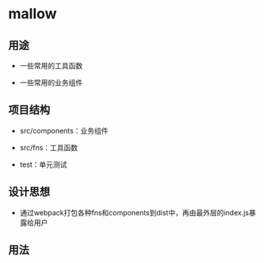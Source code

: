 # mallow

## 用途

- 一些常用的工具函数

- 一些常用的业务组件

## 项目结构

- src/components：业务组件

- src/fns：工具函数

- test：单元测试

## 设计思想

- 通过webpack打包各种fns和components到dist中，再由最外层的index.js暴露给用户

## 用法